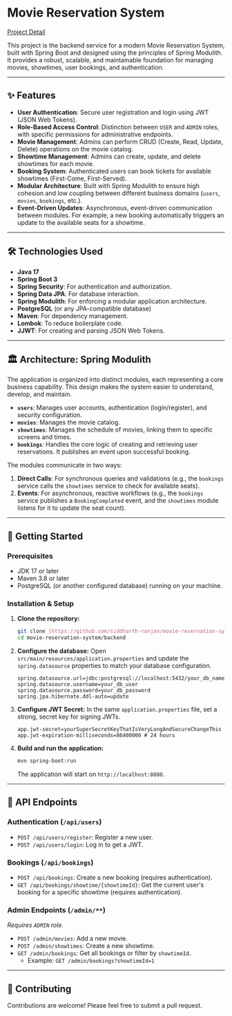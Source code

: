 # Movie Reservation System

[Project Detail](https://roadmap.sh/projects/movie-reservation-system)

This project is the backend service for a modern Movie Reservation System, built with Spring Boot and designed using the principles of Spring Modulith. It provides a robust, scalable, and maintainable foundation for managing movies, showtimes, user bookings, and authentication.

---

## ✨ Features

- **User Authentication**: Secure user registration and login using JWT (JSON Web Tokens).
- **Role-Based Access Control**: Distinction between `USER` and `ADMIN` roles, with specific permissions for administrative endpoints.
- **Movie Management**: Admins can perform CRUD (Create, Read, Update, Delete) operations on the movie catalog.
- **Showtime Management**: Admins can create, update, and delete showtimes for each movie.
- **Booking System**: Authenticated users can book tickets for available showtimes (First-Come, First-Served).
- **Modular Architecture**: Built with Spring Modulith to ensure high cohesion and low coupling between different business domains (`users`, `movies`, `bookings`, etc.).
- **Event-Driven Updates**: Asynchronous, event-driven communication between modules. For example, a new booking automatically triggers an update to the available seats for a showtime.

---

## 🛠️ Technologies Used

- **Java 17**
- **Spring Boot 3**
- **Spring Security**: For authentication and authorization.
- **Spring Data JPA**: For database interaction.
- **Spring Modulith**: For enforcing a modular application architecture.
- **PostgreSQL** (or any JPA-compatible database)
- **Maven**: For dependency management.
- **Lombok**: To reduce boilerplate code.
- **JJWT**: For creating and parsing JSON Web Tokens.

---

## 🏛️ Architecture: Spring Modulith

The application is organized into distinct modules, each representing a core business capability. This design makes the system easier to understand, develop, and maintain.

- **`users`**: Manages user accounts, authentication (login/register), and security configuration.
- **`movies`**: Manages the movie catalog.
- **`showtimes`**: Manages the schedule of movies, linking them to specific screens and times.
- **`bookings`**: Handles the core logic of creating and retrieving user reservations. It publishes an event upon successful booking.

The modules communicate in two ways:
1.  **Direct Calls**: For synchronous queries and validations (e.g., the `bookings` service calls the `showtimes` service to check for available seats).
2.  **Events**: For asynchronous, reactive workflows (e.g., the `bookings` service publishes a `BookingCompleted` event, and the `showtimes` module listens for it to update the seat count).

---

## 🚀 Getting Started

### Prerequisites

- JDK 17 or later
- Maven 3.8 or later
- PostgreSQL (or another configured database) running on your machine.

### Installation & Setup

1.  **Clone the repository:**
    ```bash
    git clone [https://github.com/siddharth-ranjan/movie-reservation-system.git](https://github.com/your-username/movie-reservation-system.git)
    cd movie-reservation-system/backend
    ```

2.  **Configure the database:**
    Open `src/main/resources/application.properties` and update the `spring.datasource` properties to match your database configuration.

    ```properties
    spring.datasource.url=jdbc:postgresql://localhost:5432/your_db_name
    spring.datasource.username=your_db_user
    spring.datasource.password=your_db_password
    spring.jpa.hibernate.ddl-auto=update
    ```

3.  **Configure JWT Secret:**
    In the same `application.properties` file, set a strong, secret key for signing JWTs.
    ```properties
    app.jwt-secret=yourSuperSecretKeyThatIsVeryLongAndSecureChangeThis
    app.jwt-expiration-milliseconds=86400000 # 24 hours
    ```

4.  **Build and run the application:**
    ```bash
    mvn spring-boot:run
    ```
    The application will start on `http://localhost:8080`.

---

## 🔑 API Endpoints

### Authentication (`/api/users`)

- `POST /api/users/register`: Register a new user.
- `POST /api/users/login`: Log in to get a JWT.

### Bookings (`/api/bookings`)

- `POST /api/bookings`: Create a new booking (requires authentication).
- `GET /api/bookings/showtime/{showtimeId}`: Get the current user's booking for a specific showtime (requires authentication).

### Admin Endpoints (`/admin/**`)

*Requires `ADMIN` role.*

- `POST /admin/movies`: Add a new movie.
- `POST /admin/showtimes`: Create a new showtime.
- `GET /admin/bookings`: Get all bookings or filter by `showtimeId`.
    - Example: `GET /admin/bookings?showtimeId=1`

---

## 🤝 Contributing

Contributions are welcome! Please feel free to submit a pull request.

